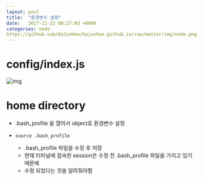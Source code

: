 ```yaml
---
layout: post
title:  "환경변수 설정"
date:   2017-11-22 00:27:03 +0900
categories: node
https://github.com/KoJunHee/kojunhee.github.io/raw/master/img/node.png
---
```


# config/index.js

![img](https://github.com/KoJunHee/kojunhee.github.io/raw/master/img/45.png)

# home directory

- .bash_profile 을 열어서 object로 환경변수 설정

- ```source .bash_profile``` 
	- .bash_profile 파일을 수정 후 저장
	- 현재 터미널에 접속한 session은 수정 전 .bash_profile 파일을 가지고 있기 때문에
	- 수정 되었다는 것을 알려줘야함







	